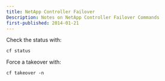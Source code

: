 ```yaml
---
title: NetApp Controller Failover
Description: Notes on NetApp Controller Failover Commands
first-published: 2014-01-21
---
```


Check the status with:

    cf status

Force a takeover with:

    cf takeover -n
